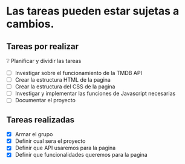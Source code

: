 # Las tareas pueden estar sujetas a cambios.

## Tareas por realizar
❔ Planificar y dividir las tareas 
- [ ] Investigar sobre el funcionamiento de la TMDB API
- [ ] Crear la estructura HTML de la pagina
- [ ] Crear la estructura del CSS de la pagina
- [ ] Investigar y implementar las funciones de Javascript necesarias 
- [ ] Documentar el proyecto

## Tareas realizadas
- [x] Armar el grupo
- [x] Definir cual sera el proyecto 
- [x] Definir que API usaremos para la pagina 
- [x] Definir que funcionalidades queremos para la pagina 
